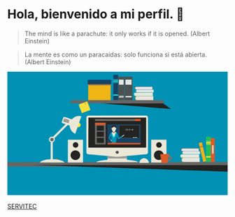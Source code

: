 # Hola, bienvenido a mi perfil. 👋

> The  mind is like a parachute: it only works if it is opened. (Albert Einstein)

> La mente es como un paracaídas: solo funciona si está abierta. (Albert Einstein)

![](https://github.com/Lovux06/Lovux06/blob/master/Lovux06.gif)

[SERVITEC](https://lovux06.github.io/SERVITEC/)
